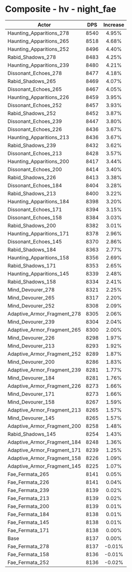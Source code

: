 # Composite - hv - night_fae
| Actor | DPS | Increase |
|---|:---:|:---:|
|Haunting_Apparitions_278|8540|4.95%|
|Haunting_Apparitions_265|8518|4.68%|
|Haunting_Apparitions_252|8496|4.40%|
|Rabid_Shadows_278|8483|4.25%|
|Haunting_Apparitions_239|8480|4.21%|
|Dissonant_Echoes_278|8477|4.18%|
|Rabid_Shadows_265|8469|4.07%|
|Dissonant_Echoes_265|8467|4.05%|
|Haunting_Apparitions_226|8459|3.95%|
|Dissonant_Echoes_252|8457|3.93%|
|Rabid_Shadows_252|8452|3.87%|
|Dissonant_Echoes_239|8447|3.80%|
|Dissonant_Echoes_226|8436|3.67%|
|Haunting_Apparitions_213|8436|3.67%|
|Rabid_Shadows_239|8432|3.62%|
|Dissonant_Echoes_213|8428|3.57%|
|Haunting_Apparitions_200|8417|3.44%|
|Dissonant_Echoes_200|8414|3.40%|
|Rabid_Shadows_226|8413|3.38%|
|Dissonant_Echoes_184|8404|3.28%|
|Rabid_Shadows_213|8400|3.22%|
|Haunting_Apparitions_184|8398|3.20%|
|Dissonant_Echoes_171|8394|3.15%|
|Dissonant_Echoes_158|8384|3.03%|
|Rabid_Shadows_200|8382|3.01%|
|Haunting_Apparitions_171|8378|2.96%|
|Dissonant_Echoes_145|8370|2.86%|
|Rabid_Shadows_184|8363|2.77%|
|Haunting_Apparitions_158|8356|2.69%|
|Rabid_Shadows_171|8353|2.65%|
|Haunting_Apparitions_145|8339|2.48%|
|Rabid_Shadows_158|8334|2.41%|
|Mind_Devourer_278|8321|2.25%|
|Mind_Devourer_265|8317|2.20%|
|Mind_Devourer_252|8308|2.09%|
|Adaptive_Armor_Fragment_278|8305|2.06%|
|Mind_Devourer_239|8304|2.04%|
|Adaptive_Armor_Fragment_265|8300|2.00%|
|Mind_Devourer_226|8298|1.97%|
|Mind_Devourer_213|8293|1.92%|
|Adaptive_Armor_Fragment_252|8289|1.87%|
|Mind_Devourer_200|8286|1.83%|
|Adaptive_Armor_Fragment_239|8281|1.77%|
|Mind_Devourer_184|8281|1.76%|
|Adaptive_Armor_Fragment_226|8273|1.66%|
|Mind_Devourer_171|8273|1.66%|
|Mind_Devourer_158|8267|1.59%|
|Adaptive_Armor_Fragment_213|8265|1.57%|
|Mind_Devourer_145|8265|1.57%|
|Adaptive_Armor_Fragment_200|8258|1.48%|
|Rabid_Shadows_145|8254|1.43%|
|Adaptive_Armor_Fragment_184|8248|1.36%|
|Adaptive_Armor_Fragment_171|8239|1.25%|
|Adaptive_Armor_Fragment_158|8226|1.09%|
|Adaptive_Armor_Fragment_145|8225|1.07%|
|Fae_Fermata_265|8141|0.05%|
|Fae_Fermata_226|8141|0.04%|
|Fae_Fermata_239|8139|0.02%|
|Fae_Fermata_213|8139|0.02%|
|Fae_Fermata_200|8139|0.01%|
|Fae_Fermata_184|8138|0.01%|
|Fae_Fermata_145|8138|0.01%|
|Fae_Fermata_171|8138|0.00%|
|Base|8137|0.00%|
|Fae_Fermata_278|8137|-0.01%|
|Fae_Fermata_158|8136|-0.01%|
|Fae_Fermata_252|8136|-0.02%|
